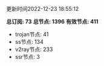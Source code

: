 更新时间2022-12-23 18:55:12

**总订阅: 73**
**总节点: 1396**
**有效节点: 411**
- trojan节点: 41
- ss节点: 134
- v2ray节点: 233
- ssr节点: 3
